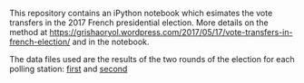 This repository contains an iPython notebook which esimates the vote transfers in the 2017 French presidential election.
More details on the method at https://grishaoryol.wordpress.com/2017/05/17/vote-transfers-in-french-election/
and in the notebook.

The data files used are the results of the two rounds of the election for each polling station: [first](https://public.opendatasoft.com/explore/dataset/election-presidentielle-2017-resultats-par-bureaux-de-vote-tour-1/?disjunctive.libelle_de_la_commune)
and [second](https://public.opendatasoft.com/explore/dataset/election-presidentielle-2017-resultats-par-bureaux-de-vote-tour-2/?disjunctive.libelle_de_la_commune)
